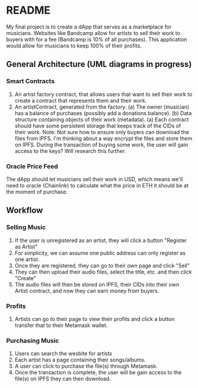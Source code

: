 # README
My final project is to create a dApp that serves as a marketplace for musicians. Websites like Bandcamp allow for artists to sell their work to buyers with for a fee (Bandcamp is 10% of all purchases). This application would allow for musicians to keep 100% of their profits. 

## General Architecture (UML diagrams in progress)
### Smart Contracts
1. An artist factory contract, that allows users that want to sell their work to create a contract that represents them and their work.
2. An artistContract, generated from the factory. 
  (a) The owner (musician) has a balance of purchases (possibly add a donations balance).
  (b) Data structure containing objects of their work (metadata).
  (a) Each contract should have some persistent storage that keeps track of the CIDs of their work. 
  Note: Not sure how to ensure only buyers can download the files from IPFS. I'm thinking about a way encrypt the files and store them on IPFS. During the transaction of buying some work, the user will gain access to the keys? Will research this further. 

### Oracle Price Feed
The dApp should let musicians sell their work in USD, which means we'll need to oracle (Chainlink) to calculate what the price in ETH it should be at the moment of purchase. 



## Workflow
### Selling Music
1. If the user is unregistered as an artist, they will click a button "Register as Artist"
2. For simplicity, we can assume one public address can only register as one artist.
3. Once they are registered, they can go to their own page and click "Sell"
4. They can then upload their audio files, select the title, etc. and then click "Create"
5. The audio files will then be stored on IPFS, their CIDs into their own Artist contract, and now they can earn money from buyers.

### Profits
1. Artists can go to their page to view their profits and click a button transfer that to their Metamask wallet.


### Purchasing Music
1. Users can search the wesbite for artists
2. Each artist has a page containing their songs/albums.
3. A user can click to purchase the file(s) through Metamask. 
4. Once the transaction is complete, the user will be gain access to the file(s) on IPFS they can then download.  

